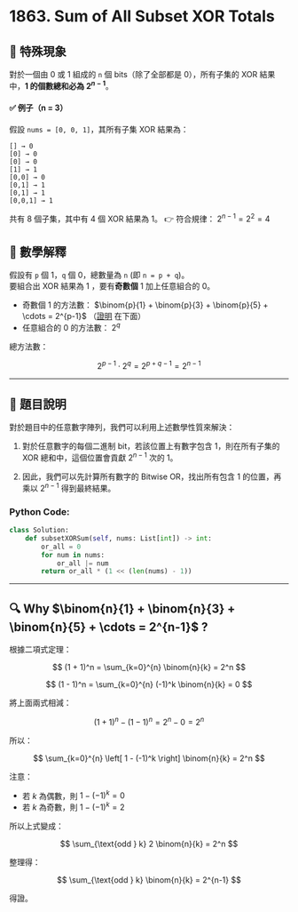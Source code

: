 # 1863. Sum of All Subset XOR Totals

## 📌 特殊現象

對於一個由 0 或 1 組成的 `n` 個 bits（除了全部都是 0），所有子集的 XOR 結果中，**1 的個數總和必為 $2^{n-1}$**。

#### ✅ 例子（n = 3）

假設 `nums = [0, 0, 1]`，其所有子集 XOR 結果為：

```
[] → 0
[0] → 0
[0] → 0
[1] → 1
[0,0] → 0
[0,1] → 1
[0,1] → 1
[0,0,1] → 1
```

共有 8 個子集，其中有 4 個 XOR 結果為 1。 
👉 符合規律： $2^{n-1} = 2^{2} = 4$

##  🧠 數學解釋

假設有 `p` 個 1，`q` 個 0，總數量為 `n` (即 `n = p + q`)。  
要組合出 XOR 結果為 1 ，要有**奇數個** 1 加上任意組合的 0。
- 奇數個 1 的方法數： $\binom{p}{1} + \binom{p}{3} + \binom{p}{5} + \cdots = 2^{p-1}$  （[證明](#why--) 在下面）  
- 任意組合的 0 的方法數： $2^{q}$

總方法數：

$$
2^{p-1} \cdot 2^q = 2 ^ {p+q-1} = 2 ^ {n-1}
$$

---
## 📝 題目說明

對於題目中的任意數字陣列，我們可以利用上述數學性質來解決：

1. 對於任意數字的每個二進制 bit，若該位置上有數字包含 1，則在所有子集的 XOR 總和中，這個位置會貢獻 $2^{n-1}$ 次的 1。

2. 因此，我們可以先計算所有數字的 Bitwise OR，找出所有包含 1 的位置，再乘以 $2^{n-1}$ 得到最終結果。

### Python Code: 
```python
class Solution:
    def subsetXORSum(self, nums: List[int]) -> int:
        or_all = 0
        for num in nums:
            or_all |= num
        return or_all * (1 << (len(nums) - 1))
```

---
## 🔍 Why $\binom{n}{1} + \binom{n}{3} + \binom{n}{5} + \cdots = 2^{n-1}$ ?

根據二項式定理：

$$
(1 + 1)^n = \sum_{k=0}^{n} \binom{n}{k} = 2^n
$$

$$
(1 - 1)^n = \sum_{k=0}^{n} (-1)^k \binom{n}{k} = 0
$$

將上面兩式相減：

$$
(1 + 1)^n - (1 - 1)^n = 2^n - 0 = 2^n
$$

所以：

$$
\sum_{k=0}^{n} \left[ 1 - (-1)^k \right] \binom{n}{k} = 2^n
$$


注意：
- 若 $k$ 為偶數，則 $1 - (-1)^k = 0$
- 若 $k$ 為奇數，則 $1 - (-1)^k = 2$

所以上式變成：

$$
\sum_{\text{odd } k} 2 \binom{n}{k} = 2^n
$$

整理得：

$$
\sum_{\text{odd } k} \binom{n}{k} = 2^{n-1}
$$

得證。
